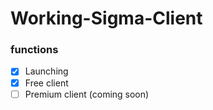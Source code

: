 # Working-Sigma-Client

### functions
- [x] Launching 
- [X] Free client
- [ ] Premium client (coming soon)
